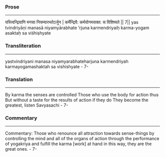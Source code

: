 ### Prose 
 --- 
यस्त्विन्द्रियाणि मनसा नियम्यारभतेऽर्जुन |
कर्मेन्द्रियै: कर्मयोगमसक्त: स विशिष्यते || 7||
yas tvindriyāṇi manasā niyamyārabhate ’rjuna
karmendriyaiḥ karma-yogam asaktaḥ sa viśhiṣhyate

### Transliteration 
 --- 
yastvindriyani manasa niyamyarabhateharjuna karmendriyah karmayogamashaktah sa vishishyate - 7-

### Translation 
 --- 
By karma the senses are controlled Those who use the body for action thus But without a taste for the results of action if they do They become the greatest, listen Savyasachi - 7-

### Commentary 
 --- 
Commentary: Those who renounce all attraction towards sense-things by controlling the mind and all of the organs of action through the performance of yogakriya and fulfill the karma [work] at hand in this way, they are the great ones. - 7-